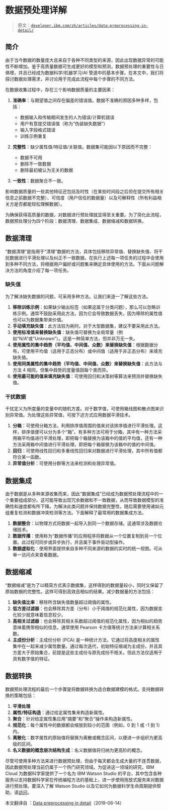 # 数据预处理详解

> 原文：[`developer.ibm.com/zh/articles/data-preprocessing-in-detail/`](https://developer.ibm.com/zh/articles/data-preprocessing-in-detail/)

## 简介

由于当今数据的数量庞大且来自于各种不同类型的来源，因此出现数据异常的可能性不断增加。鉴于高质量数据可生成更好的模型和预测，数据预处理的重要性与日俱增，并且已经成为数据科学/机器学习/AI 管道中的基本步骤。在本文中，我们将探讨数据处理需求，并讨论用于完成此流程中每个步骤的不同方法。

在数据收集过程中，存在三个影响数据质量的主要因素：

1.  **准确率**：与期望值之间存在偏差的错误值。数据不准确的原因多种多样，包括：

    *   数据输入和传输期间发生的人为错误/计算机错误
    *   用户有意提交错误值（称为“伪装缺失数据”）
    *   输入字段格式错误
    *   训练示例重复
2.  **完整性**：缺少属性值/特征值/关联值。数据集可能因以下原因而不完整：

    *   数据不可用
    *   删除不一致数据
    *   删除最初被认为无关的数据
3.  **一致性**：数据聚合不一致。

影响数据质量的一些其他特征还包括及时性（在某些时间段之后但在提交所有相关信息之前数据不完整）、可信度（用户信任的数据量）以及可解释性（所有利益相关方是否都能轻松理解数据）。

为确保获得高质量的数据，对数据进行预处理就显得至关重要。为了简化此流程，数据预处理分为四个阶段：数据清理、数据集成、数据缩减和数据转换。

## 数据清理

“数据清理”是指用于“清理”数据的方法，具体包括移除异常值、替换缺失值、将干扰数据进行平滑处理以及纠正不一致数据。在执行上述每一项任务的过程中会使用到多种不同方法，将根据用户偏好或问题集来确定具体使用的方法。下面从问题解决方法的角度介绍了每一项任务。

### 缺失值

为了解决缺失数据的问题，可采用多种方法。让我们来逐一了解这些方法。

1.  **移除训练示例**：如果缺少输出标签（如果这属于分类问题），那么可以忽略训练示例。通常不鼓励采用此方法，因为它会导致数据丢失，因为移除的属性值也可以为数据集带来价值。
2.  **手动填充缺失值**：此方法较为耗时。对于大型数据集，建议不要采用此方法。
3.  **使用标准值来替换缺失值**：缺失值可替换为全局常量（例如“N/A”或“Unknown”）。这是一种简单方法，但并非万无一失。
4.  **使用属性的集中趋势（平均值、中间值、众数）来替换缺失值**：根据数据分布，可使用平均值（适用于正态分布）或中间值（适用于非正态分布）来填充缺失值。
5.  **使用同类属性的集中趋势（平均值、中间值、众数）来替换缺失值**：此方法与方法 4 相同，但集中趋势的度量值因每个类而异。
6.  **使用最可能的值来填充缺失值**：可使用回归和决策树等算法来预测并替换缺失值。

### 干扰数据

干扰定义为所度量的变量中的随机方差。对于数字值，可使用箱线图和散点图来识别异常值。为处理这些异常值，可按下述方式应用数据平滑技术。

1.  **分箱**：可使用分箱方法，利用排序值周围的值来对该排序值进行平滑处理。这样，排序值便可以分为多个“箱”。有多种方法可用于分箱。其中有一种方法采用箱平均值进行平滑处理，即把每个箱替换为该箱中的值的平均值，还有一种方法采用箱中间值进行平滑处理，即把每个箱替换为该箱中的值的中间值。
2.  **回归**：可使用线性回归和多重线性回归来对数据进行平滑处理，其中所有值都符合某一函数。
3.  **异常值分析**：可使用分群等方法来检测和处理异常值。

## 数据集成

由于数据是从多种来源收集而来，因此“数据集成”已经成为数据预处理流程中的一个重要组成部分。这可能导致出现冗余数据和不一致数据，从而导致数据模型的准确性和速度都有所下降。为解决此类问题并保持数据完整性，随后需要使用诸如元组重复检测和数据冲突检测等方法。下面解释了最常用的数据集成方法。

1.  **数据整合**：以物理方式将数据一起导入到同一个数据存储。这通常涉及数据仓储技术。
2.  **数据传播**：使用称为“数据传播”的应用程序将数据从一个位置复制到另一个位置。此过程可同步或异步执行，并且属于事件驱动型操作。
3.  **数据虚拟化**：使用界面提供来自多种不同来源的数据的实时的统一视图。可从单一访问点来查看数据。

## 数据缩减

“数据缩减”是为了以精简方式表示数据集，这样得到的数据量较小，同时又保留了原始数据的完整性。这样可得到高效且相似的结果。减少数据量的方法包括：

1.  **缺失值比率**：移除所含缺失值数量超过阈值的属性。
2.  **低方差过滤器**：也会移除其方差（分布）小于阈值的规范化属性，因为数据变化较少就意味着信息较少。
3.  **高相关过滤器**：也会移除其相关系数超过阈值的规范化属性，因为相似的趋势意味着携带相似的信息。通常使用 Pearson 卡方值等统计方法来计算相关系数。
4.  **主成份分析**：主成份分析 (PCA) 是一种统计方法，它通过将高度相关的属性集中在一起来减少属性数量。通过每次迭代，初始特征缩减为主成份，并且其方差大于原始集合，前提是这些主成份与原先成份不相关。但此方法仅适用于具有数字值的特征。

## 数据转换

数据预处理流程的最后一个步骤是将数据转换为适合数据建模的格式。支持数据转换的策略包括：

1.  **平滑处理**
2.  **属性/特征构造**：通过给定属性集来构造新属性。
3.  **聚合**：针对给定属性集应用“摘要”和“聚合”操作来构造新属性。
4.  **规范化**：每个属性中的数据都会缩放到较小的范围（例如，0 到 1 或 -1 到 1）内。
5.  **离散化**：数字属性的原始值将替换为离散或概念区间，以便进一步组织为更高级的区间。
6.  **名义数据的概念层次结构生成**：名义数据值将归纳为更高阶的概念。

尽管可使用多种方法来进行数据预处理，但由于每天都会生成大量的不连贯数据，因此数据预处理当前仍属于一个热门研究领域。为促进这一领域的研究，IBM Cloud 为数据科学家提供了一个名为 IBM Watson Studio 的平台，其中包含各种服务以支持数据科学家在传统编程方法的基础上，进一步使用拖放式服务来对数据进行预处理。要深入了解 Watson Studio 以及它如何为数据科学生命周期提供帮助，请[访问](https://www.ibm.com/cloud/watson-studio/details)。

本文翻译自 ：[Data preprocessing in detail](https://developer.ibm.com/articles/data-preprocessing-in-detail/)（2019-06-14）